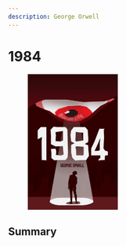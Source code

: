 ```yaml
---
description: George Orwell
---
```


# 1984

<div align="left"><figure><img src="../.gitbook/assets/679a6b70a56c14f43fdae373658dfbfa.jpg" alt="" width="184"><figcaption></figcaption></figure></div>

## Summary

